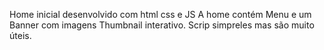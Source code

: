 Home inicial desenvolvido com html css e JS
A home contém Menu e um Banner com imagens Thumbnail interativo.
Scrip simpreles mas são muito úteis.
